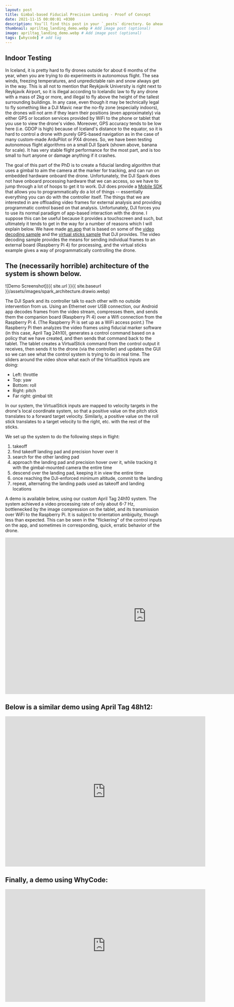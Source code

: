 ```yaml
---
layout: post
title: Gimbal-based Fiducial Precision Landing - Proof of Concept
date: 2021-11-15 00:00:01 +0300
description: You’ll find this post in your `_posts` directory. Go ahead and edit it and re-build the site to see your changes. # Add post description (optional)
thumbnail: apriltag_landing_demo.webp # Add image post (optional)
image: apriltag_landing_demo.webp # Add image post (optional)
tags: [whycode] # add tag
---
```


## Indoor Testing

In Iceland, it is pretty hard to fly drones outside for about 6 months of the year, when you are trying to do experiments in autonomous flight.
The sea winds, freezing temperatures, and unpredictable rain and snow always get in the way.
This is all not to mention that Reykjavik University is right next to Reykjavik Airport, so it is illegal according to Icelandic law to fly any drone with a mass of 2kg or more, and illegal to fly above the height of the tallest surrounding buildings.
In any case, even though it may be technically legal to fly something like a DJI Mavic near the no-fly zone (especially indoors), the drones will not arm if they learn their positions (even approximately) via either GPS or location services provided by WiFi to the phone or tablet that you use to view the drone's video.
Moreover, GPS accuracy tends to be low here (i.e. GDOP is high) because of Iceland's distance to the equator, so it is hard to control a drone with purely GPS-based navigation as in the case of many custom-made ArduPilot or PX4 drones.
So, we have been testing autonomous flight algorithms on a small DJI Spark (shown above, banana for scale).
It has very stable flight performance for the most part, and is too small to hurt anyone or damage anything if it crashes. 

The goal of this part of the PhD is to create a fiducial landing algorithm that uses a gimbal to aim the camera at the marker for tracking, and can run on embedded hardware onboard the drone.
Unfortunately, the DJI Spark does not have onboard processing hardware that we can access, so we have to jump through a lot of hoops to get it to work.
DJI does provide a [Mobile SDK](https://developer.dji.com/api-reference/android-api/Components/SDKManager/DJISDKManager.html) that allows you to programmatically do a lot of things -- essentially everything you can do with the controller itself.
The things that we are interested in are offloading video frames for external analysis and providing programmatic control based on that analysis.
Unfortunately, DJI forces you to use its normal paradigm of app-based interaction with the drone.
I suppose this can be useful because it provides a touchscreen and such, but ultimately it tends to get in the way for a number of reasons which I will explain below.
We have made [an app](https://github.com/uzgit/Android-VideoStreamDecodingSample) that is based on some of the [video decoding sample](https://github.com/DJI-Mobile-SDK-Tutorials/Android-VideoStreamDecodingSample) and the [virtual sticks sample](https://github.com/dji-sdk/Mobile-SDK-Android/blob/master/Sample%20Code/app/src/main/java/com/dji/sdk/sample/demo/flightcontroller/VirtualStickView.java) that DJI provides.
The video decoding sample provides the means for sending individual frames to an external board (Raspberry Pi 4) for processing, and the virtual sticks example gives a way of programmatically controlling the drone.
## The (necessarily horrible) architecture of the system is shown below.

![Demo Screenshot]({{ site.url }}{{ site.baseurl }}/assets/images/spark_architecture.drawio.webp)

The DJI Spark and its controller talk to each other with no outside intervention from us.
Using an Ethernet over USB connection, our Android app decodes frames from the video stream, compresses them, and sends them the companion board (Raspberry Pi 4) over a Wifi connection from the Raspberry Pi 4. (The Raspberry Pi is set up as a WiFi access point.)
The Raspberry Pi then analyzes the video frames using fiducial marker software (in this case, April Tag 24h10), generates a control command based on a policy that we have created, and then sends that command back to the tablet.
The tablet creates a VirtualStick command from the control output it receives, then sends it to the drone (via the controller) and updates the GUI so we can see what the control system is trying to do in real time.
The sliders around the video show what each of the VirtualStick inputs are doing:

- Left: throttle
- Top: yaw
- Bottom: roll
- Right: pitch
- Far right: gimbal tilt

In our system, the VirtualStick inputs are mapped to velocity targets in the drone's local coordinate system, so that a positive value on the pitch stick translates to a forward target velocity.
Similarly, a positive value on the roll stick translates to a target velocity to the right, etc. with the rest of the sticks.

We set up the system to do the following steps in flight:

1. takeoff
2. find takeoff landing pad and precision hover over it
3. search for the other landing pad
4. approach the landing pad and precision hover over it, while tracking it with the gimbal-mounted camera the entire time
5. descend over the landing pad, keeping it in view the entire time
6. once reaching the DJI-enforced minimum altitude, commit to the landing
7. repeat, alternating the landing pads used as takeoff and landing locations

A demo is available below, using our custom April Tag 24h10 system.
The system achieved a video processing rate of only about 6-7 Hz, bottlenecked by the image compression on the tablet, and its transmission over WiFi to the Raspberry Pi.
It is subject to orientation ambiguity, though less than expected.
This can be seen in the "flickering" of the control inputs on the app, and sometimes in corresponding, quick, erratic behavior of the drone. 

<!--iframe src="https://player.vimeo.com/video/664863992?h=6f4850430c" width="640" height="206" frameborder="0" allow="autoplay; fullscreen; picture-in-picture" allowfullscreen></iframe>
<p><a href="https://vimeo.com/664863992">Spark Autonomous Landing Demo with April Tag 24h10</a> from <a href="https://vimeo.com/j0shua">Joshua Springer</a> on <a href="https://vimeo.com">Vimeo</a>.</p-->
<iframe src="https://player.vimeo.com/video/664863992?h=6f4850430c" width="900" height="500" frameborder="0" allow="autoplay; fullscreen; picture-in-picture" allowfullscreen></iframe>

## Below is a similar demo using April Tag 48h12:

<iframe src="https://player.vimeo.com/video/644394605?h=097e6f1235" width="640" height="480" frameborder="0" allow="autoplay; fullscreen; picture-in-picture" allowfullscreen></iframe>

## Finally, a demo using WhyCode:

<iframe src="https://player.vimeo.com/video/688389732?h=0b050ff61c" width="640" height="360" frameborder="0" allow="autoplay; fullscreen; picture-in-picture" allowfullscreen></iframe>
